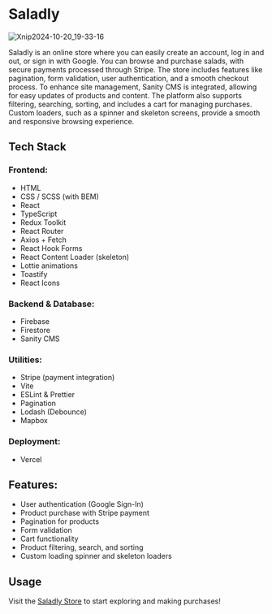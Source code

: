 # Saladly

![Xnip2024-10-20_19-33-16](https://github.com/user-attachments/assets/8142afeb-2893-4af8-b08d-71f8de8fba10)

Saladly is an online store where you can easily create an account, log in and out, or sign in with Google. You can browse and purchase salads, with secure payments processed through Stripe. The store includes features like pagination, form validation, user authentication, and a smooth checkout process. To enhance site management, Sanity CMS is integrated, allowing for easy updates of products and content. The platform also supports filtering, searching, sorting, and includes a cart for managing purchases. Custom loaders, such as a spinner and skeleton screens, provide a smooth and responsive browsing experience.

## Tech Stack

### Frontend:
- HTML
- CSS / SCSS (with BEM)
- React
- TypeScript
- Redux Toolkit
- React Router
- Axios + Fetch
- React Hook Forms
- React Content Loader (skeleton)
- Lottie animations
- Toastify
- React Icons

### Backend & Database:
- Firebase
- Firestore
- Sanity CMS

### Utilities:
- Stripe (payment integration)
- Vite
- ESLint & Prettier
- Pagination
- Lodash (Debounce)
- Mapbox

### Deployment:
- Vercel

## Features:
- User authentication (Google Sign-In)
- Product purchase with Stripe payment
- Pagination for products
- Form validation
- Cart functionality
- Product filtering, search, and sorting
- Custom loading spinner and skeleton loaders

## Usage
Visit the [Saladly Store](https://saladly-two.vercel.app/) to start exploring and making purchases!

